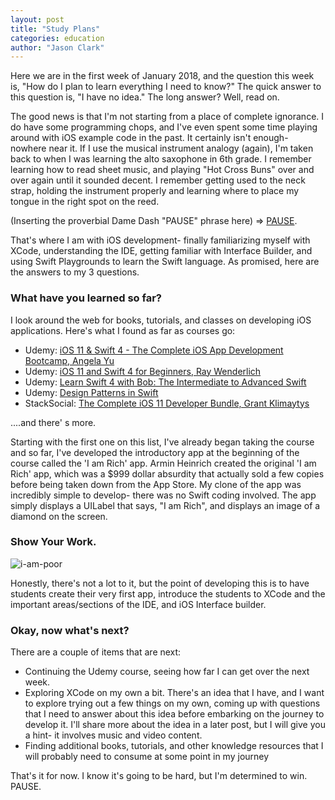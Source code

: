 ```yaml
---
layout: post
title: "Study Plans"
categories: education
author: "Jason Clark"
---
```


Here we are in the first week of January 2018, and the question this week is, "How do I plan to learn everything I need to know?" The quick answer to this question is, "I have no idea." The long answer? Well, read on.

<!-- more -->

The good news is that I'm not starting from a place of complete ignorance. I do have some programming chops, and I've even spent some time playing around with iOS example code in the past. It certainly isn't enough- nowhere near it. If I use the musical instrument analogy (again), I'm taken back to when I was learning the alto saxophone in 6th grade. I remember learning how to read sheet music, and playing "Hot Cross Buns" over and over again until it sounded decent. I remember getting used to the neck strap, holding the instrument properly and learning where to place my tongue in the right spot on the reed.

(Inserting the proverbial Dame Dash "PAUSE" phrase here) => [PAUSE](https://youtu.be/cZpGpXZOBXU).

That's where I am with iOS development- finally familiarizing myself with XCode, understanding the IDE, getting familiar with Interface Builder, and using Swift Playgrounds to learn the Swift language. As promised, here are the answers to my 3 questions.

### What have you learned so far?

I look around the web for books, tutorials, and classes on developing iOS applications. Here's what I found as far as courses go:

- Udemy: [iOS 11 & Swift 4 - The Complete iOS App Development Bootcamp, Angela Yu](https://www.udemy.com/ios-11-app-development-bootcamp/)
- Udemy: [iOS 11 and Swift 4 for Beginners, Ray Wenderlich](https://www.udemy.com/ios-and-swift-for-beginners-200-hands-on-tutorials)
- Udemy: [Learn Swift 4 with Bob: The Intermediate to Advanced Swift](https://www.udemy.com/learn-swift-with-bob/)
- Udemy: [Design Patterns in Swift](https://www.udemy.com/design-patterns-swift/)
- StackSocial: [The Complete iOS 11 Developer Bundle, Grant Klimaytys](https://stacksocial.com/sales/the-bronze-through-gold-ios-11-bundle)

....and there' s more.

Starting with the first one on this list, I've already began taking the course and so far, I've developed the introductory app at the beginning of the course called the 'I am Rich' app. Armin Heinrich created the original 'I am Rich' app, which was a $999 dollar absurdity that actually sold a few copies before being taken down from the App Store. My clone of the app was incredibly simple to develop- there was no Swift coding involved. The app simply displays a UILabel that says, "I am Rich", and displays an image of a diamond on the screen.

### Show Your Work.

![i-am-poor]([https://github.com/londonappbrewery/Images/raw/master/I%20Am%20Poor.png)

Honestly, there's not a lot to it, but the point of developing this is to have students create their very first app, introduce the students to XCode and the important areas/sections of the IDE, and iOS Interface builder.

### Okay, now what's next?

There are a couple of items that are next:

- Continuing the Udemy course, seeing how far I can get over the next week.
- Exploring XCode on my own a bit. There's an idea that I have, and I want to explore trying out a few things on my own, coming up with questions that I need to answer about this idea before embarking on the journey to develop it. I'll share more about the idea in a later post, but I will give you a hint- it involves music and video content.
- Finding additional books, tutorials, and other knowledge resources that I will probably need to consume at some point in my journey

That's it for now. I know it's going to be hard, but I'm determined to win. PAUSE.
